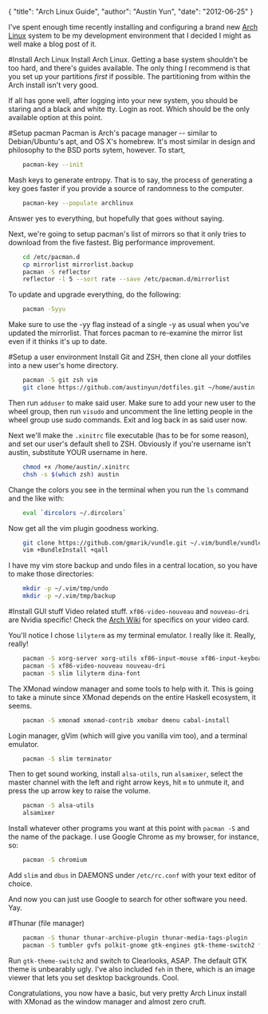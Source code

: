 {
    "title": "Arch Linux Guide",
    "author": "Austin Yun",
    "date": "2012-06-25"
}

I've spent enough time recently installing and configuring a brand new [Arch Linux](http://www.archlinux.org) system to be my development environment that I decided I might as well make a blog post of it.

#Install Arch Linux
Install Arch Linux.
Getting a base system shouldn't be too hard, and there's guides available.
The only thing I recommend is that you set up your partitions _first_ if possible.
The partitioning from within the Arch install isn't very good.

If all has gone well, after logging into your new system, you should be staring and a black and white tty.
Login as root.
Which should be the only available option at this point.

#Setup pacman
Pacman is Arch's pacage manager -- similar to Debian/Ubuntu's apt, and OS X's homebrew.
It's most similar in design and philosophy to the BSD ports sytem, however.
To start,
```bash
    pacman-key --init
```
Mash keys to generate entropy.
That is to say, the process of generating a key goes faster if you provide a source of randomness to the computer.
```bash
    pacman-key --populate archlinux
```
Answer yes to everything, but hopefully that goes without saying.

Next, we're going to setup pacman's list of mirrors so that it only tries to download from the five fastest.
Big performance improvement.
```bash
    cd /etc/pacman.d
    cp mirrorlist mirrorlist.backup
    pacman -S reflector
    reflector -l 5 --sort rate --save /etc/pacman.d/mirrorlist
```
To update and upgrade everything, do the following:
```bash
    pacman -Syyu
```
Make sure to use the -yy flag instead of a single -y as usual when you've updated the mirrorlist.
That forces pacman to re-examine the mirror list even if it thinks it's up to date.

#Setup a user environment
Install Git and ZSH, then clone all your dotfiles into a new user's home directory.
```bash
    pacman -S git zsh vim
    git clone https://github.com/austinyun/dotfiles.git ~/home/austin
```
Then run `adduser` to make said user.
Make sure to add your new user to the wheel group, then run `visudo` and uncomment the line letting people in the wheel group use sudo commands.
Exit and log back in as said user now.

Next we'll make the `.xinitrc` file executable (has to be for some reason), and set our user's default shell to ZSH.
Obviously if you're username isn't austin, substitute YOUR username in here.
```bash
    chmod +x /home/austin/.xinitrc
    chsh -s $(which zsh) austin
```
Change the colors you see in the terminal when you run the `ls` command and the like with:
```bash
    eval `dircolors ~/.dircolors`
```
Now get all the vim plugin goodness working.
```bash
    git clone https://github.com/gmarik/vundle.git ~/.vim/bundle/vundle
    vim +BundleInstall +qall
```
I have my vim store backup and undo files in a central location, so you have to make those directories:
```bash
    mkdir -p ~/.vim/tmp/undo
    mkdir -p ~/.vim/tmp/backup
```

#Install GUI stuff
Video related stuff.
`xf86-video-nouveau` and `nouveau-dri` are Nvidia specific!
Check the [Arch Wiki](http://wiki.archlinux.org) for specifics on your video card.

You'll notice I chose `lilyterm` as my terminal emulator.
I really like it.
Really, really!
```bash
    pacman -S xorg-server xorg-utils xf86-input-mouse xf86-input-keyboard
    pacman -S xf86-video-nouveau nouveau-dri
    pacman -S slim lilyterm dina-font
```
The XMonad window manager and some tools to help with it.
This is going to take a minute since XMonad depends on the entire Haskell ecosystem, it seems.
```bash
    pacman -S xmonad xmonad-contrib xmobar dmenu cabal-install
```
Login manager, gVim (which will give you vanilla vim too), and a terminal emulator.
```bash
    pacman -S slim terminator
```
Then to get sound working, install `alsa-utils`, run `alsamixer`, select the master channel with the left and right arrow keys, hit `m` to unmute it, and press the up arrow key to raise the volume.

```bash
    pacman -S alsa-utils
    alsamixer
```
Install whatever other programs you want at this point with `pacman -S` and the name of the package.
I use Google Chrome as my browser, for instance, so:
```bash
    pacman -S chromium
```
Add `slim` and `dbus` in DAEMONS under `/etc/rc.conf` with your text editor of choice.

And now you can just use Google to search for other software you need.
Yay.

#Thunar (file manager)
```bash
    pacman -S thunar thunar-archive-plugin thunar-media-tags-plugin
    pacman -S tumbler gvfs polkit-gnome gtk-engines gtk-theme-switch2 feh
```
Run `gtk-theme-switch2` and switch to Clearlooks, ASAP.
The default GTK theme is unbearably ugly.
I've also included `feh` in there, which is an image viewer that lets you set desktop backgrounds.
Cool.

Congratulations, you now have a basic, but very pretty Arch Linux install with XMonad as the window manager and almost zero cruft.
